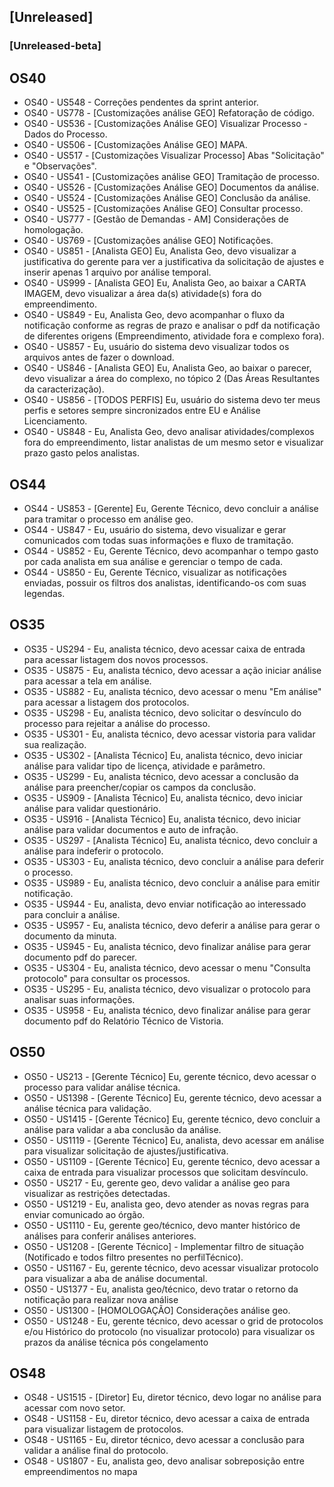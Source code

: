 ## [Unreleased]
### [Unreleased-beta]

## OS40

* OS40 - US548 - Correções pendentes da sprint anterior.
* OS40 - US778 - [Customizações análise GEO] Refatoração de código.
* OS40 - US536 - [Customizações Análise GEO] Visualizar Processo - Dados do Processo.
* OS40 - US506 - [Customizações Análise GEO] MAPA.
* OS40 - US517 - [Customizações Visualizar Processo] Abas "Solicitação" e "Observações".
* OS40 - US541 - [Customizações análise GEO] Tramitação de processo.
* OS40 - US526 - [Customizações Análise GEO] Documentos da análise.
* OS40 - US524 - [Customizações Análise GEO] Conclusão da análise.
* OS40 - US525 - [Customizações Análise GEO] Consultar processo.
* OS40 - US777 - [Gestão de Demandas - AM] Considerações de homologação.
* OS40 - US769 - [Customizações análise GEO] Notificações.
* OS40 - US851 - [Analista GEO] Eu, Analista Geo, devo visualizar a justificativa do gerente para ver a justificativa da solicitação de ajustes e inserir apenas 1 arquivo por análise temporal.
* OS40 - US999 - [Analista GEO] Eu, Analista Geo, ao baixar a CARTA IMAGEM, devo visualizar a área da(s) atividade(s) fora do empreendimento.
* OS40 - US849 - Eu, Analista Geo, devo acompanhar o fluxo da notificação conforme as regras de prazo e analisar o pdf da notificação de diferentes origens (Empreendimento, atividade fora e complexo fora).
* OS40 - US857 - Eu, usuário do sistema devo visualizar todos os arquivos antes de fazer o download.
* OS40 - US846 - [Analista GEO] Eu, Analista Geo, ao baixar o parecer, devo visualizar a área do complexo, no tópico 2 (Das Áreas Resultantes da caracterização).
* OS40 - US856 - [TODOS PERFIS] Eu, usuário do sistema devo ter meus perfis e setores sempre sincronizados entre EU e Análise Licenciamento.
* OS40 - US848 - Eu, Analista Geo, devo analisar atividades/complexos fora do empreendimento, listar analistas de um mesmo setor e visualizar prazo gasto pelos analistas.

## OS44

* OS44 - US853 - [Gerente] Eu, Gerente Técnico, devo concluir a análise para tramitar o processo em análise geo.
* OS44 - US847 - Eu, usuário do sistema, devo visualizar e gerar comunicados com todas suas informações e fluxo de tramitação.
* OS44 - US852 - Eu, Gerente Técnico, devo acompanhar o tempo gasto por cada analista em sua análise e gerenciar o tempo de cada.
* OS44 - US850 - Eu, Gerente Técnico, visualizar as notificações enviadas, possuir os filtros dos analistas, identificando-os com suas legendas.

## OS35

* OS35 - US294 - Eu, analista técnico, devo acessar caixa de entrada para acessar listagem dos novos processos.
* OS35 - US875 - Eu, analista técnico, devo acessar a ação iniciar análise para acessar a tela em análise.
* OS35 - US882 - Eu, analista técnico, devo acessar o menu "Em análise" para acessar a listagem dos protocolos.
* OS35 - US298 -  Eu, analista técnico, devo solicitar o desvínculo do processo para rejeitar a análise do processo.
* OS35 - US301 - Eu, analista técnico, devo acessar vistoria para validar sua realização.
* OS35 - US302 - [Analista Técnico] Eu, analista técnico, devo iniciar análise para validar tipo de licença, atividade e parâmetro.
* OS35 - US299 - Eu, analista técnico, devo acessar a conclusão da análise para preencher/copiar os campos da conclusão.
* OS35 - US909 - [Analista Técnico] Eu, analista técnico, devo iniciar análise para validar questionário.
* OS35 - US916 - [Analista Técnico] Eu, analista técnico, devo iniciar análise para validar documentos e auto de infração.
* OS35 - US297 - [Analista Técnico] Eu, analista técnico, devo concluir a análise para indeferir o protocolo.
* OS35 - US303 - Eu, analista técnico, devo concluir a análise para deferir o processo.
* OS35 - US989 - Eu, analista técnico, devo concluir a análise para emitir notificação.
* OS35 - US944 - Eu, analista, devo enviar notificação ao interessado para concluir a análise.
* OS35 - US957 - Eu, analista técnico, devo deferir a análise para gerar o documento da minuta.
* OS35 - US945 - Eu, analista técnico, devo finalizar análise para gerar documento pdf do parecer.
* OS35 - US304 - Eu, analista técnico, devo acessar o menu "Consulta protocolo" para consultar os processos.
* OS35 - US295 - Eu, analista técnico, devo visualizar o protocolo para analisar suas informações.
* OS35 - US958 - Eu, analista técnico, devo finalizar análise para gerar documento pdf do Relatório Técnico de Vistoria.

## OS50

* OS50 - US213 - [Gerente Técnico] Eu, gerente técnico, devo acessar o processo para validar análise técnica.
* OS50 - US1398 - [Gerente Técnico] Eu, gerente técnico, devo acessar a análise técnica para validação.
* OS50 - US1415 - [Gerente Técnico] Eu, gerente técnico, devo concluir a análise para validar a aba conclusão da análise.
* OS50 - US1119 - [Gerente Técnico] Eu, analista, devo acessar em análise para visualizar solicitação de ajustes/justificativa.
* OS50 - US1109 - [Gerente Técnico] Eu, gerente técnico, devo acessar a caixa de entrada para visualizar processos que solicitam desvínculo.
* OS50 - US217 - Eu, gerente geo, devo validar a análise geo para visualizar as restrições detectadas.
* OS50 - US1219 - Eu, analista geo, devo atender as novas regras para enviar comunicado ao órgão.
* OS50 - US1110 - Eu, gerente geo/técnico, devo manter histórico de análises para conferir análises anteriores.
* OS50 - US1208 - [Gerente Técnico] - Implementar filtro de situação (Notificado e todos filtro presentes no perfilTécnico).
* OS50 - US1167 - Eu, gerente técnico, devo acessar visualizar protocolo para visualizar a aba de análise documental.
* OS50 - US1377 - Eu, analista geo/técnico, devo tratar o retorno da notificação para realizar nova análise
* OS50 - US1300 - [HOMOLOGAÇÃO] Considerações análise geo.
* OS50 - US1248 - Eu, gerente técnico, devo acessar o grid de protocolos e/ou Histórico do protocolo (no visualizar protocolo) para visualizar os prazos da análise técnica pós congelamento

## OS48

* OS48 - US1515 - [Diretor] Eu, diretor técnico, devo logar no análise para acessar com novo setor.
* OS48 - US1158 - Eu, diretor técnico, devo acessar a caixa de entrada para visualizar listagem de protocolos.
* OS48 - US1165 - Eu, diretor técnico, devo acessar a conclusão para validar a análise final do protocolo.
* OS48 - US1807 - Eu, analista geo, devo analisar sobreposição entre empreendimentos no mapa

